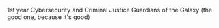 1st year
Cybersecurity and Criminal Justice
Guardians of the Galaxy (the good one, because it's good)
